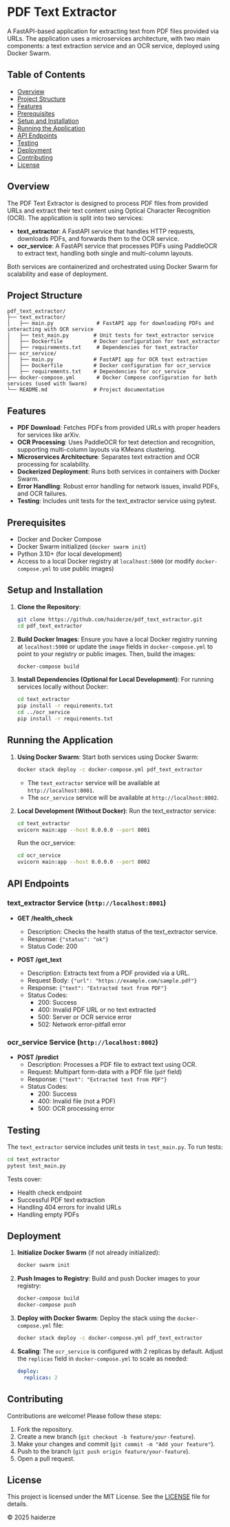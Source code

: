 # PDF Text Extractor

A FastAPI-based application for extracting text from PDF files provided via URLs. The application uses a microservices architecture, with two main components: a text extraction service and an OCR service, deployed using Docker Swarm.

## Table of Contents
- [Overview](#overview)
- [Project Structure](#project-structure)
- [Features](#features)
- [Prerequisites](#prerequisites)
- [Setup and Installation](#setup-and-installation)
- [Running the Application](#running-the-application)
- [API Endpoints](#api-endpoints)
- [Testing](#testing)
- [Deployment](#deployment)
- [Contributing](#contributing)
- [License](#license)

## Overview
The PDF Text Extractor is designed to process PDF files from provided URLs and extract their text content using Optical Character Recognition (OCR). The application is split into two services:
- **text_extractor**: A FastAPI service that handles HTTP requests, downloads PDFs, and forwards them to the OCR service.
- **ocr_service**: A FastAPI service that processes PDFs using PaddleOCR to extract text, handling both single and multi-column layouts.

Both services are containerized and orchestrated using Docker Swarm for scalability and ease of deployment.

## Project Structure
```
pdf_text_extractor/
├── text_extractor/
│   ├── main.py              # FastAPI app for downloading PDFs and interacting with OCR service
│   ├── test_main.py        # Unit tests for text_extractor service
│   ├── Dockerfile          # Docker configuration for text_extractor
│   ├── requirements.txt     # Dependencies for text_extractor
├── ocr_service/
│   ├── main.py             # FastAPI app for OCR text extraction
│   ├── Dockerfile          # Docker configuration for ocr_service
│   ├── requirements.txt    # Dependencies for ocr_service
├── docker-compose.yml       # Docker Compose configuration for both services (used with Swarm)
└── README.md               # Project documentation
```

## Features
- **PDF Download**: Fetches PDFs from provided URLs with proper headers for services like arXiv.
- **OCR Processing**: Uses PaddleOCR for text detection and recognition, supporting multi-column layouts via KMeans clustering.
- **Microservices Architecture**: Separates text extraction and OCR processing for scalability.
- **Dockerized Deployment**: Runs both services in containers with Docker Swarm.
- **Error Handling**: Robust error handling for network issues, invalid PDFs, and OCR failures.
- **Testing**: Includes unit tests for the text_extractor service using pytest.

## Prerequisites
- Docker and Docker Compose
- Docker Swarm initialized (`docker swarm init`)
- Python 3.10+ (for local development)
- Access to a local Docker registry at `localhost:5000` (or modify `docker-compose.yml` to use public images)

## Setup and Installation
1. **Clone the Repository**:
   ```bash
   git clone https://github.com/haiderze/pdf_text_extractor.git
   cd pdf_text_extractor
   ```

2. **Build Docker Images**:
   Ensure you have a local Docker registry running at `localhost:5000` or update the `image` fields in `docker-compose.yml` to point to your registry or public images. Then, build the images:
   ```bash
   docker-compose build
   ```

3. **Install Dependencies (Optional for Local Development)**:
   For running services locally without Docker:
   ```bash
   cd text_extractor
   pip install -r requirements.txt
   cd ../ocr_service
   pip install -r requirements.txt
   ```

## Running the Application
1. **Using Docker Swarm**:
   Start both services using Docker Swarm:
   ```bash
   docker stack deploy -c docker-compose.yml pdf_text_extractor
   ```
   - The `text_extractor` service will be available at `http://localhost:8001`.
   - The `ocr_service` service will be available at `http://localhost:8002`.

2. **Local Development (Without Docker)**:
   Run the text_extractor service:
   ```bash
   cd text_extractor
   uvicorn main:app --host 0.0.0.0 --port 8001
   ```
   Run the ocr_service:
   ```bash
   cd ocr_service
   uvicorn main:app --host 0.0.0.0 --port 8002
   ```

## API Endpoints
### text_extractor Service (`http://localhost:8001`)
- **GET /health_check**
  - Description: Checks the health status of the text_extractor service.
  - Response: `{"status": "ok"}`
  - Status Code: 200

- **POST /get_text**
  - Description: Extracts text from a PDF provided via a URL.
  - Request Body: `{"url": "https://example.com/sample.pdf"}`
  - Response: `{"text": "Extracted text from PDF"}`
  - Status Codes:
    - 200: Success
    - 400: Invalid PDF URL or no text extracted
    - 500: Server or OCR service error
    - 502: Network error-pitfall error

### ocr_service Service (`http://localhost:8002`)
- **POST /predict**
  - Description: Processes a PDF file to extract text using OCR.
  - Request: Multipart form-data with a PDF file (`pdf` field)
  - Response: `{"text": "Extracted text from PDF"}`
  - Status Codes:
    - 200: Success
    - 400: Invalid file (not a PDF)
    - 500: OCR processing error

## Testing
The `text_extractor` service includes unit tests in `test_main.py`. To run tests:
```bash
cd text_extractor
pytest test_main.py
```

Tests cover:
- Health check endpoint
- Successful PDF text extraction
- Handling 404 errors for invalid URLs
- Handling empty PDFs

## Deployment
1. **Initialize Docker Swarm** (if not already initialized):
   ```bash
   docker swarm init
   ```

2. **Push Images to Registry**:
   Build and push Docker images to your registry:
   ```bash
   docker-compose build
   docker-compose push
   ```

3. **Deploy with Docker Swarm**:
   Deploy the stack using the `docker-compose.yml` file:
   ```bash
   docker stack deploy -c docker-compose.yml pdf_text_extractor
   ```

4. **Scaling**:
   The `ocr_service` is configured with 2 replicas by default. Adjust the `replicas` field in `docker-compose.yml` to scale as needed:
   ```yaml
   deploy:
     replicas: 2
   ```

## Contributing
Contributions are welcome! Please follow these steps:
1. Fork the repository.
2. Create a new branch (`git checkout -b feature/your-feature`).
3. Make your changes and commit (`git commit -m "Add your feature"`).
4. Push to the branch (`git push origin feature/your-feature`).
5. Open a pull request.

## License
This project is licensed under the MIT License. See the [LICENSE](LICENSE) file for details.

© 2025 haiderze
